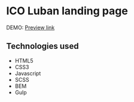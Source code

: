 # ICO Luban landing page

DEMO: [Preview link](https://daerniss.github.io/IcoLuban-page/build/)

## Technologies used

* HTML5
* CSS3
* Javascript
* SCSS
* BEM
* Gulp
